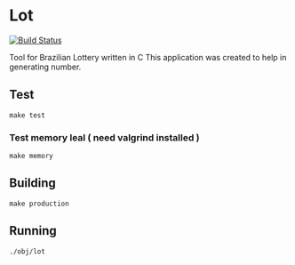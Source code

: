 # Lot
[![Build Status](https://travis-ci.org/edgardleal/lot.svg?branch=master)](https://travis-ci.org/edgardleal/lot)  

Tool for Brazilian Lottery written in C
This application was created to help in generating number.

## Test 

`make test`

### Test memory leal ( need valgrind installed )
`make memory`

## Building  

`make production`

## Running  

`./obj/lot`
